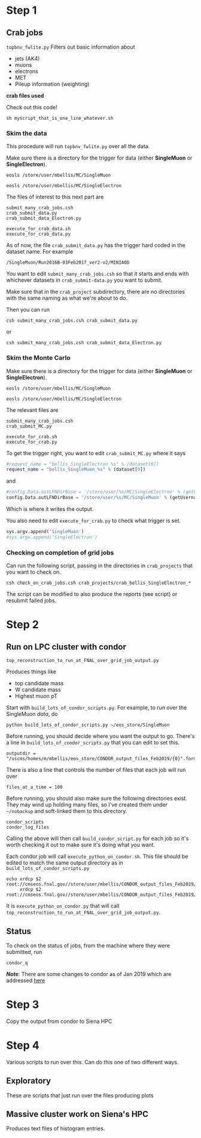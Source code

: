 # Step 1
## Crab jobs
```topbnv_fwlite.py```
Filters out basic information about 
* jets (AK4)
* muons
* electrons
* MET
* Pileup information (weighting)

**crab files used**

Check out this code!

```
sh myscript_that_is_one_line_whatever.sh
```

### Skim the data

This procedure will run ```topbnv_fwlite.py``` over all the data. 

Make sure there is a directory for the trigger for data (either **SingleMuon** or **SingleElectron**).
```
eosls /store/user/mbellis/MC/SingleMuon

eosls /store/user/mbellis/MC/SingleElectron
```


The files of interest to this next part are

```
submit_many_crab_jobs.csh
crab_submit_data.py
crab_submit_data_Electron.py

execute_for_crab_data.sh
execute_for_crab_data.py
```

As of now, the file ```crab_submit_data.py``` has the trigger hard coded in the dataset name. For example

```
/SingleMuon/Run2016B-03Feb2017_ver2-v2/MINIAOD
```

You want to edit ```submit_many_crab_jobs.csh``` so that it starts and ends with whichever
datasets in ```crab_submit-data.py``` you want to submit. 

Make sure that in the ```crab_project``` subdirectory, there are no directories
with the same naming as what we're about to do. 

Then you can run

```
csh submit_many_crab_jobs.csh crab_submit_data.py
```

or 

```
csh submit_many_crab_jobs.csh crab_submit_data_Electron.py
```



### Skim the Monte Carlo

Make sure there is a directory for the trigger for data (either **SingleMuon** or **SingleElectron**).
```
eosls /store/user/mbellis/MC/SingleMuon

eosls /store/user/mbellis/MC/SingleElectron
```

The relevant files are

```
submit_many_crab_jobs.csh
crab_submit_MC.py

execute_for_crab.sh
execute_for_crab.py
```
To get the trigger right, you want to edit ```crab_submit_MC.py``` where it says 

```python
#request_name = "bellis_SingleElectron_%s" % (dataset[0])
request_name = "bellis_SingleMuon_%s" % (dataset[0])
```
and
```python
#config.Data.outLFNDirBase = '/store/user/%s/MC/SingleElectron' % (getUsernameFromSiteDB())
config.Data.outLFNDirBase = '/store/user/%s/MC/SingleMuon' % (getUsernameFromSiteDB())
```
Which is where it writes the output. 

You also need to edit ```execute_for_crab.py``` to check what trigger is set. 

```python
sys.argv.append('SingleMuon')
#sys.argv.append('SingleElectron')
```

### Checking on completion of grid jobs 

Can run the following script, passing in the directories in ```crab_projects``` that you want to check on. 

```
csh check_on_crab_jobs.csh crab_projects/crab_bellis_SingleElectron_*
```
The script can be modified to also produce the reports (see script) or resubmit failed jobs.  


# Step 2
## Run on LPC cluster with condor
```top_reconstruction_to_run_at_FNAL_over_grid_job_output.py```

Produces things like
* top candidate mass
* W candidate mass
* Highest muon pT

Start with ```build_lots_of_condor_scripts.py```. For example, to run over the SingleMuon *data*, do

```
python build_lots_of_condor_scripts.py ~/eos_store/SingleMuon
```

Before running, you should decide where you want the output to go. 
There's a line in ```build_lots_of_condor_scripts.py``` that you can edit to set this. 

```
outputdir = "/uscms/homes/m/mbellis/eos_store/CONDOR_output_files_Feb2019/{0}".format(topdir_lastname)
```

There is also a line that controls the number of files that each job will run over

```
files_at_a_time = 100
```

Before running, you should also make sure the following directories exist. They may wind up holding many files,
so I've created them under ```~/nobackup``` and soft-linked them to this directory. 

```
condor_scripts
condor_log_files
```

Calling the above will then call ```build_condor_script.py``` for each job so it's worth checking it out
to make sure it's doing what you want. 

Each condor job will call ```execute_python_on_condor.sh```. This file should be edited to match the same output
directory as in ```build_lots_of_condor_scripts.py```

```
echo xrdcp $2 root://cmseos.fnal.gov//store/user/mbellis/CONDOR_output_files_Feb2019/$subdir/.
     xrdcp $2 root://cmseos.fnal.gov//store/user/mbellis/CONDOR_output_files_Feb2019/$subdir/.
```

It is ```execute_python_on_condor.py``` that will call ```top_reconstruction_to_run_at_FNAL_over_grid_job_output.py```.

## Status

To check on the status of jobs, from the machine where they were submitted, run

```
condor_q
```

***Note***: There are some changes to condor as of Jan 2019 which are addressed [here](https://uscms.org/uscms_at_work/computing/setup/condor_refactor.shtml)



# Step 3

Copy the output from condor to Siena HPC


# Step 4

Various scripts to run over this. Can do this one of two different ways.

## Exploratory
These are scripts that just run over the files producing plots

## Massive cluster work on Siena's HPC

Produces text files of histogram entries. 

